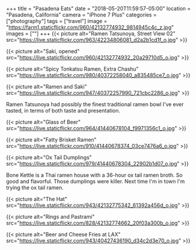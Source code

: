 +++
title = "Pasadena Eats"
date = "2018-05-20T11:59:57-05:00"
location = "Pasadena, California"
camera = "iPhone 7 Plus"
categories = ["photography"]
tags = ["travel"]
image = "https://farm1.staticflickr.com/960/42132774932_9814945c4c_z.jpg"
images = [""]
+++
{{< picture alt="Ramen Tatsunoya, Street View 02" src="https://live.staticflickr.com/963/42234806081_d2a2b1cd1f_o.jpg" >}}
<!--more-->

{{< picture alt="Saki, opened" src="https://live.staticflickr.com/960/42132774932_20a29710d5_o.jpg" >}}

{{< picture alt="Spicy Tonkatsu Ramen, Extra Chashu" src="https://live.staticflickr.com/980/40372258040_a835485ce7_o.jpg" >}}

{{< picture alt="Ramen and Saki" src="https://live.staticflickr.com/947/40372257990_721cbc2286_o.jpg" >}}

Ramen Tatsunoya had possibly the finest traditional ramen bowl I've ever tasted, in terms of both taste and presentation.

{{< picture alt="Glass of Beer" src="https://live.staticflickr.com/964/41440678104_f9971356c1_o.jpg" >}}

{{< picture alt="Fatty Brisket Ramen" src="https://live.staticflickr.com/910/41440678374_03ce7476a6_o.jpg" >}}

{{< picture alt="Ox Tail Dumplings" src="https://live.staticflickr.com/979/41440678304_22902b1d07_o.jpg" >}}

Bone Kettle is a Thai ramen house with a 36-hour ox tail ramen broth. So good and flavorful. Those dumplings were killer. Next time I'm in town I'm trying the ox tail ramen.

{{< picture alt="The Hat" src="https://live.staticflickr.com/943/42132775342_61392a456d_o.jpg" >}}

{{< picture alt="Rings and Pastrami" src="https://live.staticflickr.com/828/42132774662_20f03a300b_o.jpg" >}}

{{< picture alt="Beer and Cheese Fries at LAX" src="https://live.staticflickr.com/943/40427436190_d34c2d3e70_o.jpg" >}}
